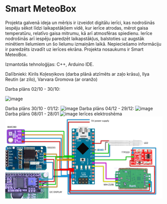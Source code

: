 # Smart MeteoBox
Projekta galvenā ideja un mērķis ir izveidot digitālu ierīci, kas nodrošinās iespēju sēkot līdzi laikapstākļiem vidē, kur ierīce atrodas, mērot gaisa temperatūru, relatīvo gaisa mitrumu, kā arī atmosfēras spiedienu. Ierīce nodrošinās arī iespēju paredzēt laikapstākļus, balstoties uz augstāk minētiem lielumiem un šo lielumu izmaiņām laikā. Nepieciešamo informāciju ir paredzēts izvadīt uz ierīces ekrāna.
Projekta nosaukums ir Smart MeteoBox.

Izmantotās tehnoloģijas: C++, Arduino IDE. 

Dalībnieki: Kirils Koļesņikovs (darba plānā atzīmēts ar zaļo krāsu), Ilya Reutin (ar zilo), Varvara Gromova (ar oranžo)

Darba plāns 02/10 - 30/10:

![image](https://github.com/Kiril400/IZV2023PROG/assets/144676503/995b8bcb-9906-4ec4-b1d5-13b84aba8610)

Darba plāns 30/10 - 01/12:
![image](https://github.com/Kiril400/IZV2023PROG/assets/144676168/8571c2a9-f2a9-48cc-a865-c8d1f52f0313)
Darba plāns 04/12 - 29/12:
![image](https://github.com/Kiril400/IZV2023PROG/assets/144676168/92f319e9-39c5-4d9c-b168-8568b625903c)
Darba plāns 08/01 - 28/01
![image](https://github.com/Kiril400/IZV2023PROG/assets/144676168/4f2f4121-bd7e-4c24-9f32-d2b74da3efa3)
Ierīces elektroshēma
![image](https://github.com/Kiril400/IZV2023PROG/blob/main/METEOSTATION%20CIRCUIT.png)

